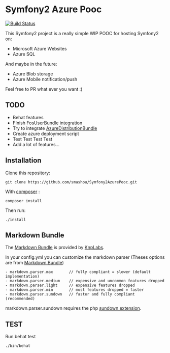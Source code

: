 Symfony2 Azure Pooc
========================

[![Build Status](https://travis-ci.org/smashou/Symfony2AzurePooc.svg?branch=master)](https://travis-ci.org/smashou/Symfony2AzurePooc)

This Symfony2 project is a really simple WIP POOC for hosting Symfony2 on:
 * Microsoft Azure Websites
 * Azure SQL

And maybe in the future:
* Azure Blob storage
* Azure Mobile notification/push

Feel free to PR what ever you want :)


TODO
----

* Behat features
* FInish FosUserBundle integration
* Try to integrate [AzureDistributionBundle](https://github.com/brainsonic/AzureDistributionBundle)
* Create azure deployment script
* Test Test Test Test
* Add a lot of features...


Installation
------------

Clone this repository:
```
git clone https://github.com/smashou/Symfony2AzurePooc.git
```

With  [composer](http://packagist.org) :
```
composer install
```

Then run:
```
./install
```

Markdown Bundle
---------------

The [Markdown Bundle](https://github.com/KnpLabs/KnpMarkdownBundle) is provided by [KnpLabs](http://knplabs.com/).

In your config.yml you can customize the markdown parser (Theses options are from [Markdown Bundle](https://github.com/KnpLabs/KnpMarkdownBundle))
```
- markdown.parser.max       // fully compliant = slower (default implementation)
- markdown.parser.medium    // expensive and uncommon features dropped
- markdown.parser.light     // expensive features dropped
- markdown.parser.min       // most features dropped = faster
- markdown.parser.sundown   // faster and fully compliant (recommended)
```

markdown.parser.sundown requires the php [sundown extension](https://github.com/chobie/php-sundown).


TEST
----
Run behat test
```
./bin/behat
```

